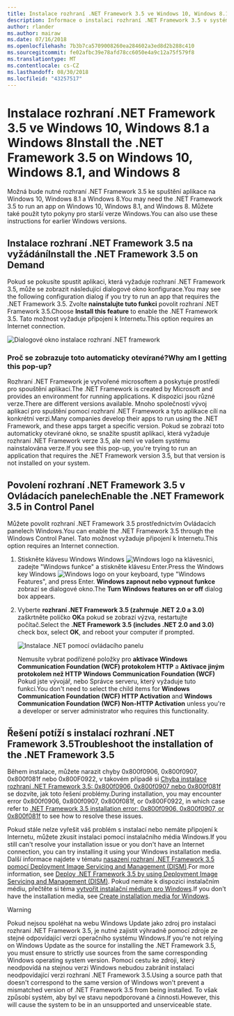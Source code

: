 ```yaml
---
title: Instalace rozhraní .NET Framework 3.5 ve Windows 10, Windows 8.1 a Windows 8
description: Informace o instalaci rozhraní .NET Framework 3.5 v systému Windows 10, Windows 8.1 a Windows 8.
author: rlander
ms.author: mairaw
ms.date: 07/16/2018
ms.openlocfilehash: 7b3b7ca5709008260ea284602a3ed8d2b288c410
ms.sourcegitcommit: fe02afbc39e78afd78cc6050e4a9c12a75f579f8
ms.translationtype: MT
ms.contentlocale: cs-CZ
ms.lasthandoff: 08/30/2018
ms.locfileid: "43257517"
---
```

# <a name="install-the-net-framework-35-on-windows-10-windows-81-and-windows-8"></a><span data-ttu-id="ec76f-103">Instalace rozhraní .NET Framework 3.5 ve Windows 10, Windows 8.1 a Windows 8</span><span class="sxs-lookup"><span data-stu-id="ec76f-103">Install the .NET Framework 3.5 on Windows 10, Windows 8.1, and Windows 8</span></span>

<span data-ttu-id="ec76f-104">Možná bude nutné rozhraní .NET Framework 3.5 ke spuštění aplikace na Windows 10, Windows 8.1 a Windows 8.</span><span class="sxs-lookup"><span data-stu-id="ec76f-104">You may need the .NET Framework 3.5 to run an app on Windows 10, Windows 8.1, and Windows 8.</span></span> <span data-ttu-id="ec76f-105">Můžete také použít tyto pokyny pro starší verze Windows.</span><span class="sxs-lookup"><span data-stu-id="ec76f-105">You can also use these instructions for earlier Windows versions.</span></span>

## <a name="install-the-net-framework-35-on-demand"></a><span data-ttu-id="ec76f-106">Instalace rozhraní .NET Framework 3.5 na vyžádání</span><span class="sxs-lookup"><span data-stu-id="ec76f-106">Install the .NET Framework 3.5 on Demand</span></span>

<span data-ttu-id="ec76f-107">Pokud se pokusíte spustit aplikaci, která vyžaduje rozhraní .NET Framework 3.5, může se zobrazit následující dialogové okno konfigurace.</span><span class="sxs-lookup"><span data-stu-id="ec76f-107">You may see the following configuration dialog if you try to run an app that requires the .NET Framework 3.5.</span></span> <span data-ttu-id="ec76f-108">Zvolte **nainstalujte tuto funkci** povolit rozhraní .NET Framework 3.5.</span><span class="sxs-lookup"><span data-stu-id="ec76f-108">Choose **Install this feature** to enable the .NET Framework 3.5.</span></span> <span data-ttu-id="ec76f-109">Tato možnost vyžaduje připojení k Internetu.</span><span class="sxs-lookup"><span data-stu-id="ec76f-109">This option requires an Internet connection.</span></span>

![Dialogové okno instalace rozhraní .NET framework](./media/dotnet-framework-installation-dialog.jpg)

### <a name="why-am-i-getting-this-pop-up"></a><span data-ttu-id="ec76f-111">Proč se zobrazuje toto automaticky otevírané?</span><span class="sxs-lookup"><span data-stu-id="ec76f-111">Why am I getting this pop-up?</span></span>

<span data-ttu-id="ec76f-112">Rozhraní .NET Framework je vytvořené microsoftem a poskytuje prostředí pro spouštění aplikací.</span><span class="sxs-lookup"><span data-stu-id="ec76f-112">The .NET Framework is created by Microsoft and provides an environment for running applications.</span></span> <span data-ttu-id="ec76f-113">K dispozici jsou různé verze.</span><span class="sxs-lookup"><span data-stu-id="ec76f-113">There are different versions available.</span></span> <span data-ttu-id="ec76f-114">Mnoho společností vývoj aplikací pro spuštění pomocí rozhraní .NET Framework a tyto aplikace cílí na konkrétní verzi.</span><span class="sxs-lookup"><span data-stu-id="ec76f-114">Many companies develop their apps to run using the .NET Framework, and these apps target a specific version.</span></span> <span data-ttu-id="ec76f-115">Pokud se zobrazí toto automaticky otevírané okno, se snažíte spustit aplikaci, která vyžaduje rozhraní .NET Framework verze 3.5, ale není ve vašem systému nainstalována verze.</span><span class="sxs-lookup"><span data-stu-id="ec76f-115">If you see this pop-up, you're trying to run an application that requires the .NET Framework version 3.5, but that version is not installed on your system.</span></span>

## <a name="enable-the-net-framework-35-in-control-panel"></a><span data-ttu-id="ec76f-116">Povolení rozhraní .NET Framework 3.5 v Ovládacích panelech</span><span class="sxs-lookup"><span data-stu-id="ec76f-116">Enable the .NET Framework 3.5 in Control Panel</span></span>

<span data-ttu-id="ec76f-117">Můžete povolit rozhraní .NET Framework 3.5 prostřednictvím Ovládacích panelech Windows.</span><span class="sxs-lookup"><span data-stu-id="ec76f-117">You can enable the .NET Framework 3.5 through the Windows Control Panel.</span></span> <span data-ttu-id="ec76f-118">Tato možnost vyžaduje připojení k Internetu.</span><span class="sxs-lookup"><span data-stu-id="ec76f-118">This option requires an Internet connection.</span></span>

1. <span data-ttu-id="ec76f-119">Stiskněte klávesu Windows Windows ![Windows logo](https://i-msdn.sec.s-msft.com/dynimg/IC721376.jpeg) na klávesnici, zadejte "Windows funkce" a stiskněte klávesu Enter.</span><span class="sxs-lookup"><span data-stu-id="ec76f-119">Press the Windows key Windows ![Windows logo](https://i-msdn.sec.s-msft.com/dynimg/IC721376.jpeg) on your keyboard, type "Windows Features", and press Enter.</span></span> <span data-ttu-id="ec76f-120">**Windows zapnout nebo vypnout funkce** zobrazí se dialogové okno.</span><span class="sxs-lookup"><span data-stu-id="ec76f-120">The **Turn Windows features on or off** dialog box appears.</span></span>

2. <span data-ttu-id="ec76f-121">Vyberte **rozhraní .NET Framework 3.5 (zahrnuje .NET 2.0 a 3.0)** zaškrtněte políčko **OK**a pokud se zobrazí výzva, restartujte počítač.</span><span class="sxs-lookup"><span data-stu-id="ec76f-121">Select the **.NET Framework 3.5 (includes .NET 2.0 and 3.0)** check box, select **OK**, and reboot your computer if prompted.</span></span>

   ![Instalace .NET pomocí ovládacího panelu](./media/dotnet-control-panel.png)

   <span data-ttu-id="ec76f-123">Nemusíte vybrat podřízené položky pro **aktivace Windows Communication Foundation (WCF) protokolem HTTP** a **Aktivace jiným protokolem než HTTP Windows Communication Foundation (WCF)** Pokud jste vývojář, nebo Správce serveru, který vyžaduje tuto funkci.</span><span class="sxs-lookup"><span data-stu-id="ec76f-123">You don't need to select the child items for **Windows Communication Foundation (WCF) HTTP Activation** and **Windows Communication Foundation (WCF) Non-HTTP Activation** unless you're a developer or server administrator who requires this functionality.</span></span>

## <a name="troubleshoot-the-installation-of-the-net-framework-35"></a><span data-ttu-id="ec76f-124">Řešení potíží s instalací rozhraní .NET Framework 3.5</span><span class="sxs-lookup"><span data-stu-id="ec76f-124">Troubleshoot the installation of the .NET Framework 3.5</span></span>

<span data-ttu-id="ec76f-125">Během instalace, můžete narazit chyby 0x800f0906, 0x800f0907, 0x800f081f nebo 0x800F0922, v takovém případě si [Chyba instalace rozhraní .NET Framework 3.5: 0x800f0906, 0x800f0907 nebo 0x800f081f](https://support.microsoft.com/help/2734782/net-framework-3-5-installation-error-0x800f0906--0x800f081f--0x800f09) se dozvíte, jak toto řešení problémy.</span><span class="sxs-lookup"><span data-stu-id="ec76f-125">During installation, you may encounter error 0x800f0906, 0x800f0907, 0x800f081f, or 0x800F0922, in which case refer to [.NET Framework 3.5 installation error: 0x800f0906, 0x800f0907, or 0x800f081f](https://support.microsoft.com/help/2734782/net-framework-3-5-installation-error-0x800f0906--0x800f081f--0x800f09) to see how to resolve these issues.</span></span>

<span data-ttu-id="ec76f-126">Pokud stále nelze vyřešit váš problém s instalací nebo nemáte připojení k Internetu, můžete zkusit instalaci pomocí instalačního média Windows.</span><span class="sxs-lookup"><span data-stu-id="ec76f-126">If you still can't resolve your installation issue or you don't have an Internet connection, you can try installing it using your Windows installation media.</span></span> <span data-ttu-id="ec76f-127">Další informace najdete v tématu [nasazení rozhraní .NET Framework 3.5 pomocí Deployment Image Servicing and Management (DISM)](/windows-hardware/manufacture/desktop/deploy-net-framework-35-by-using-deployment-image-servicing-and-management--dism).</span><span class="sxs-lookup"><span data-stu-id="ec76f-127">For more information, see [Deploy .NET Framework 3.5 by using Deployment Image Servicing and Management (DISM)](/windows-hardware/manufacture/desktop/deploy-net-framework-35-by-using-deployment-image-servicing-and-management--dism).</span></span> <span data-ttu-id="ec76f-128">Pokud nemáte k dispozici instalačním médiu, přečtěte si téma [vytvořit instalační médium pro Windows](https://support.microsoft.com/help/15088/windows-create-installation-media).</span><span class="sxs-lookup"><span data-stu-id="ec76f-128">If you don't have the installation media, see [Create installation media for Windows](https://support.microsoft.com/help/15088/windows-create-installation-media).</span></span>

> [!WARNING]
> <span data-ttu-id="ec76f-129">Pokud nejsou spoléhat na webu Windows Update jako zdroj pro instalaci rozhraní .NET Framework 3.5, je nutné zajistit výhradně pomocí zdroje ze stejné odpovídající verzi operačního systému Windows.</span><span class="sxs-lookup"><span data-stu-id="ec76f-129">If you're not relying on Windows Update as the source for installing the .NET Framework 3.5, you must ensure to strictly use sources from the same corresponding Windows operating system version.</span></span> <span data-ttu-id="ec76f-130">Pomocí cestu ke zdroji, který neodpovídá na stejnou verzi Windows nebudou zabránit instalaci neodpovídající verzi rozhraní .NET Framework 3.5.</span><span class="sxs-lookup"><span data-stu-id="ec76f-130">Using a source path that doesn't correspond to the same version of Windows won't prevent a mismatched version of .NET Framework 3.5 from being installed.</span></span> <span data-ttu-id="ec76f-131">To však způsobí systém, aby byl ve stavu nepodporované a činnosti.</span><span class="sxs-lookup"><span data-stu-id="ec76f-131">However, this will cause the system to be in an unsupported and unserviceable state.</span></span>
